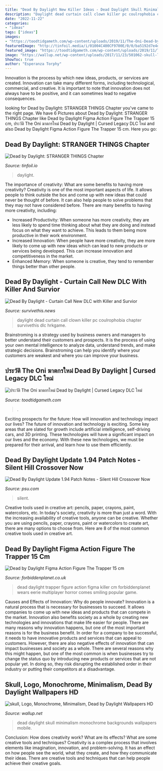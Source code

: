 ```yaml
---
title: "Dead By Daylight New Killer Ideas - Dead Daylight Skull Minimalism Monochrome Backgrounds Wallpapers Mobile"
description: "Daylight dead curtain call clown killer pc coulrophobia chapter survivethis dlc hrkgame"
date: "2022-11-22"
categories:
- "ideas"
tags: ["ideas"]
images:
- "https://toodtidgameth.com/wp-content/uploads/2019/11/The-Oni-Dead-by-Daylight-new-killer.jpg"
featuredImage: "http://tinfoil.media/i/01004C400CF9700E/0/0/ba5192d7e4dafc406c630c0b1c7f0542faa6f8e7aa14050a8a1d91d73e1ecf53"
featured_image: "https://toodtidgameth.com/wp-content/uploads/2019/11/The-Oni-Dead-by-Daylight-new-killer.jpg"
image: "https://wallup.net/wp-content/uploads/2017/11/23/501062-skull-logo-monochrome-minimalism-Dead_by_Daylight.jpg"
ShowToc: true
author: "Esperanza Torphy"
---
```



Innovation is the process by which new ideas, products, or services are created. Innovation can take many different forms, including technological, commercial, and creative. It is important to note that innovation does not always have to be positive, and it can sometimes lead to negative consequences.

	

		
looking for Dead by Daylight: STRANGER THINGS Chapter you've came to the right page. We have 6 Pictures about Dead by Daylight: STRANGER THINGS Chapter like Dead by Daylight Figma Action Figure The Trapper 15 cm, ประวัติ The Oni ฆาตกรใหม่ Dead by Daylight | Cursed Legacy DLC ใหม่ and also Dead by Daylight Figma Action Figure The Trapper 15 cm. Here you go:
		
    
## Dead By Daylight: STRANGER THINGS Chapter

<img loading=lazy src="http://tinfoil.media/i/01004C400CF9700E/0/0/ba5192d7e4dafc406c630c0b1c7f0542faa6f8e7aa14050a8a1d91d73e1ecf53" onerror="this.onerror=null;this.src='https://tse3.mm.bing.net/th?id=OIP.2UhyceNE8hVOjZleT0Dk6wHaEK&amp;pid=15.1';" alt="Dead by Daylight: STRANGER THINGS Chapter">

_Source: tinfoil.io_

>daylight. 

	

The importance of creativity: What are some benefits to having more creativity?
Creativity is one of the most important aspects of life. It allows people to think outside the box and come up with new ideas that could never be thought of before. It can also help people to solve problems that they may not have considered before. There are many benefits to having more creativity, including: 
- Increased Productivity: When someone has more creativity, they are less likely to spend time thinking about what they are doing and instead focus on what they want to achieve. This leads to them being more productive in their work environment. 
- Increased Innovation: When people have more creativity, they are more likely to come up with new ideas which can lead to new products or services being developed. This can increase innovation and competitiveness in the market. 
- Enhanced Memory: When someone is creative, they tend to remember things better than other people.

    
## Dead By Daylight - Curtain Call New DLC With Killer And Survior

<img loading=lazy src="https://survivethis.news/wp-content/uploads/2018/06/ss_ad39d1bde3278b453fe0ce150c986db9778bb7cf.jpg" onerror="this.onerror=null;this.src='https://tse2.mm.bing.net/th?id=OIP.PrzbDUB8f3w1DkREe5N0UgHaEK&amp;pid=15.1';" alt="Dead By Daylight - Curtain Call New DLC with Killer and Survior">

_Source: survivethis.news_

>daylight dead curtain call clown killer pc coulrophobia chapter survivethis dlc hrkgame. 

	

Brainstroming is a strategy used by business owners and managers to better understand their customers and prospects. It is the process of using your own mental intelligence to analyze data, understand trends, and make strategic decisions. Brainstroming can help you identify where your customers are weakest and where you can improve your business.

    
## ประวัติ The Oni ฆาตกรใหม่ Dead By Daylight | Cursed Legacy DLC ใหม่

<img loading=lazy src="https://toodtidgameth.com/wp-content/uploads/2019/11/The-Oni-Dead-by-Daylight-new-killer.jpg" onerror="this.onerror=null;this.src='https://tse3.mm.bing.net/th?id=OIP.129YXU_kFnXiPzSDgCRJ_gHaKs&amp;pid=15.1';" alt="ประวัติ The Oni ฆาตกรใหม่ Dead by Daylight | Cursed Legacy DLC ใหม่">

_Source: toodtidgameth.com_

>. 

	

Exciting prospects for the future: How will innovation and technology impact our lives?
The future of innovation and technology is exciting. Some key areas that are slated for growth include artificial intelligence, self-driving cars, and 3D printing. These technologies will have a significant impact on our lives and the economy. With these new technologies, we must be prepared for their arrival, and learn how to use them efficiently.

    
## Dead By Daylight Update 1.94 Patch Notes - Silent Hill Crossover Now

<img loading=lazy src="https://www.psu.com/wp/wp-content/uploads/2020/06/DeadbyDaylightSilentHill.jpg" onerror="this.onerror=null;this.src='https://tse3.mm.bing.net/th?id=OIP.MaOzd5g-TroMqUGUMu3-nQHaEK&amp;pid=15.1';" alt="Dead By Daylight Update 1.94 Patch Notes - Silent Hill Crossover Now">

_Source: psu.com_

>silent. 

	

Creative tools used in creative art: pencils, paper, crayons, paint, watercolors, etc.
In today's society, creativity is more than just a word. With the increasing availability of creative tools, anyone can be creative. Whether you are using pencils, paper, crayons, paint or watercolors to create art, there are many options to choose from. Here are 8 of the most common creative tools used in creative art.

    
## Dead By Daylight Figma Action Figure The Trapper 15 Cm

<img loading=lazy src="https://forbiddenplanet.co.uk/wordpress/wp-content/uploads/2020/10/x_gsc92335_a.jpg" onerror="this.onerror=null;this.src='https://tse2.mm.bing.net/th?id=OIP.QDu2ZHCjIbaPKC9LM4ei-gHaKx&amp;pid=15.1';" alt="Dead by Daylight Figma Action Figure The Trapper 15 cm">

_Source: forbiddenplanet.co.uk_

>dead daylight trapper figure action figma killer cm forbiddenplanet wears eerie multiplayer horror comes smiling popular game. 

	

Causes and Effects of Innovation: Why do people innovate?
Innovation is a natural process that is necessary for businesses to succeed. It allows companies to come up with new ideas and products that can compete in the market. Innovation also benefits society as a whole by creating new technologies and innovations that make life easier for people. There are many reasons why innovation happens, but one of the most important reasons is for the business benefit. In order for a company to be successful, it needs to have innovative products and services that can appeal to customers. However, there are also negative effects of innovation that can impact businesses and society as a whole. There are several reasons why this might happen, but one of the most common is when businesses try to change the status quo by introducing new products or services that are not popular yet. In doing so, they risk disrupting the established order in their industry or putting their competitors at a disadvantage.

    
## Skull, Logo, Monochrome, Minimalism, Dead By Daylight Wallpapers HD

<img loading=lazy src="https://wallup.net/wp-content/uploads/2017/11/23/501062-skull-logo-monochrome-minimalism-Dead_by_Daylight.jpg" onerror="this.onerror=null;this.src='https://tse2.mm.bing.net/th?id=OIP.RxeMKrpz9o7I_8YzncdcUQHaEK&amp;pid=15.1';" alt="skull, Logo, Monochrome, Minimalism, Dead by Daylight Wallpapers HD">

_Source: wallup.net_

>dead daylight skull minimalism monochrome backgrounds wallpapers mobile. 

	

Conclusion: How does creativity work? What are its effects? What are some creative tools and techniques?
Creativity is a complex process that involves elements like imagination, innovation, and problem-solving. It has an effect on how people see the world, what they create, and how they communicate their ideas. There are creative tools and techniques that can help people achieve their creative goals.

